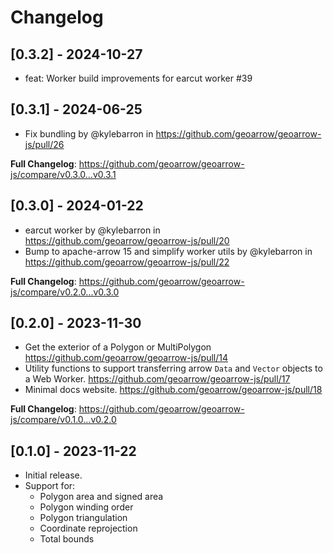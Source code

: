 # Changelog

## [0.3.2] - 2024-10-27

- feat: Worker build improvements for earcut worker #39

## [0.3.1] - 2024-06-25

- Fix bundling by @kylebarron in https://github.com/geoarrow/geoarrow-js/pull/26

**Full Changelog**: https://github.com/geoarrow/geoarrow-js/compare/v0.3.0...v0.3.1

## [0.3.0] - 2024-01-22

- earcut worker by @kylebarron in https://github.com/geoarrow/geoarrow-js/pull/20
- Bump to apache-arrow 15 and simplify worker utils by @kylebarron in https://github.com/geoarrow/geoarrow-js/pull/22

**Full Changelog**: https://github.com/geoarrow/geoarrow-js/compare/v0.2.0...v0.3.0

## [0.2.0] - 2023-11-30

- Get the exterior of a Polygon or MultiPolygon https://github.com/geoarrow/geoarrow-js/pull/14
- Utility functions to support transferring arrow `Data` and `Vector` objects to a Web Worker. https://github.com/geoarrow/geoarrow-js/pull/17
- Minimal docs website. https://github.com/geoarrow/geoarrow-js/pull/18

**Full Changelog**: https://github.com/geoarrow/geoarrow-js/compare/v0.1.0...v0.2.0

## [0.1.0] - 2023-11-22

- Initial release.
- Support for:
  - Polygon area and signed area
  - Polygon winding order
  - Polygon triangulation
  - Coordinate reprojection
  - Total bounds
